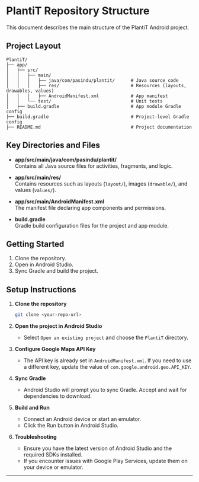 # PlantiT Repository Structure

This document describes the main structure of the PlantiT Android project.

## Project Layout

```
PlantiT/
├── app/
│   ├── src/
│   │   ├── main/
│   │   │   ├── java/com/pasindu/plantit/      # Java source code
│   │   │   ├── res/                           # Resources (layouts, drawables, values)
│   │   │   ├── AndroidManifest.xml            # App manifest
│   │   └── test/                              # Unit tests
│   ├── build.gradle                           # App module Gradle config
├── build.gradle                               # Project-level Gradle config
├── README.md                                  # Project documentation
```

## Key Directories and Files

- **app/src/main/java/com/pasindu/plantit/**  
  Contains all Java source files for activities, fragments, and logic.

- **app/src/main/res/**  
  Contains resources such as layouts (`layout/`), images (`drawable/`), and values (`values/`).

- **app/src/main/AndroidManifest.xml**  
  The manifest file declaring app components and permissions.

- **build.gradle**  
  Gradle build configuration files for the project and app module.

## Getting Started

1. Clone the repository.
2. Open in Android Studio.
3. Sync Gradle and build the project.

## Setup Instructions

1. **Clone the repository**
   ```sh
   git clone <your-repo-url>
   ```

2. **Open the project in Android Studio**
   - Select `Open an existing project` and choose the `PlantiT` directory.

3. **Configure Google Maps API Key**
   - The API key is already set in `AndroidManifest.xml`. If you need to use a different key, update the value of `com.google.android.geo.API_KEY`.

4. **Sync Gradle**
   - Android Studio will prompt you to sync Gradle. Accept and wait for dependencies to download.

5. **Build and Run**
   - Connect an Android device or start an emulator.
   - Click the Run button in Android Studio.

6. **Troubleshooting**
   - Ensure you have the latest version of Android Studio and the required SDKs installed.
   - If you encounter issues with Google Play Services, update them on your device or emulator.

---
